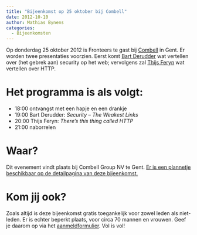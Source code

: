 ```yaml
---
title: "Bijeenkomst op 25 oktober bij Combell"
date: 2012-10-10
author: Mathias Bynens
categories: 
  - Bijeenkomsten
---
```

Op donderdag 25 oktober 2012 is Fronteers te gast bij [Combell](http://www.combell.com/nl) in Gent. Er worden twee presentaties voorzien. Eerst komt [Bart Derudder](http://twitter.com/qwaxys) wat vertellen over (het gebrek aan) security op het web; vervolgens zal [Thijs Feryn](http://twitter.com/ThijsFeryn) wat vertellen over HTTP.

# Het programma is als volgt:

* 18:00 ontvangst met een hapje en een drankje
* 19:00 Bart Derudder: _Security – The Weakest Links_
* 20:00 Thijs Feryn: _There’s this thing called HTTP_
* 21:00 naborrelen

# Waar?

Dit evenement vindt plaats bij Combell Group NV te Gent. [Er is een plannetje beschikbaar op de detailpagina van deze bijeenkomst.](/bijeenkomsten/2012/combell)

# Kom jij ook?

Zoals altijd is deze bijeenkomst gratis toegankelijk voor zowel leden als niet-leden. Er is echter beperkt plaats, voor circa 70 mannen en vrouwen. Geef je daarom op via het [aanmeldformulier](/bijeenkomsten/2012/combell#aanmeldingen). Vol is vol!
